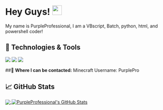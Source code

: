 # Hey Guys! <img src="https://raw.githubusercontent.com/MartinHeinz/MartinHeinz/master/wave.gif" width="30px">

My name is PurpleProfessional, I am a VBscript, Batch, python, html, and powershell coder!


## 🔧 Technologies & Tools
![](https://img.shields.io/badge/Code-Batch-informational?style=flat&logo=batch&logoColor=white&color=2bbc8a)
![](https://img.shields.io/badge/Code-Python-informational?style=flat&logo=python&logoColor=white&color=2bbc8a)
![](https://img.shields.io/badge/Code-VBScript-informational?style=flat&logo=VBscript&logoColor=white&color=2bbc8a)

##📙 **Where I can be contacted:**
Minecraft Username: PurplePro


## &#x1f4c8; GitHub Stats

<a href="https://github.com/PurpleProfessional/">
  <img align="center" src="https://github-readme-stats.vercel.app/api/top-langs/?username=PurpleProfessional&hide=java,html&title_color=ffffff&text_color=c9cacc&icon_color=2bbc8a&bg_color=1d1f21" />
</a>
<a href="https://github.com/PurpleProfessional/">
  <img align="center" src="https://github-readme-stats.vercel.app/api?username=PurpleProfessional&show_icons=true&line_height=27&count_private=true&title_color=ffffff&text_color=c9cacc&icon_color=2bbc8a&bg_color=1d1f21" alt="PurpleProfessional's GitHub Stats" />
</a>


<!-- links to social media icons -->

<!-- icons with padding -->

[1.1]: http://i.imgur.com/tXSoThF.png (twitter icon with padding)
[2.1]: http://i.imgur.com/0o48UoR.png (github icon with padding)

<!-- icons without padding -->

[1.2]: http://i.imgur.com/wWzX9uB.png (twitter icon without padding)
[2.2]: http://i.imgur.com/9I6NRUm.png (github icon without padding)
[3.2]: https://raw.githubusercontent.com/MartinHeinz/MartinHeinz/master/linkedin-3-16.png (LinkedIn icon without padding)

<!-- links to your social media accounts -->

[1]: https://github.com/PurpleProfessional
